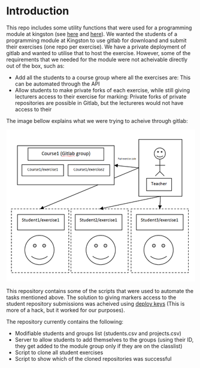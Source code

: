 # Introduction

This repo includes some utility functions that were used for a programming module at kingston (see [here](https://gitlab.com/gitlab-org/gitlab-ce/issues/26681) and [here](http://stackoverflow.com/questions/41600241/gitlab-accessing-a-fork-of-a-private-repository)). We wanted the students of a programming module at Kingston to use gitlab for downloand and submit their exercises (one repo per exercise). We have a private deployment of gitlab and wanted to utilise that to host the exercise. However, some of the requirements that we needed for the module were not acheivable directly out of the box, such as:

- Add all the students to a course group where all the exercises are: This can be automated through the API
- Allow students to make private forks of each exercise, while still giving lecturers access to their exercise for marking: Private forks of private repositories are possible in Gitlab, but the lectureres would not have access to their 

The image bellow explains what we were trying to acheive through gitlab:

![](https://raw.githubusercontent.com/motatoes/gitlab-class-utils/master/docs/intro.png)

This repository contains some of the scripts that were used to automate the tasks mentioned above. The solution to giving markers access to the student repository submissions was acheived using [deploy keys](https://docs.gitlab.com/ce/ssh/README.html#deploy-keys) (This is more of a hack, but it worked for our purposes).

The repository currently contains the following:

- Modifiable students and groups list (students.csv and projects.csv)
- Server to allow students to add themselves to the groups (using their ID, they get added to the module group only if they are on the classlist)
- Script to clone all student exercises
- Script to show which of the cloned repositories was successful

